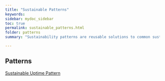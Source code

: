 ```yaml
---
title: "Sustainable Patterns"
keywords: 
sidebar: mydoc_sidebar
toc: true
permalink: sustainable_patterns.html
folder: patterns
summary: "Sustainability patterns are reusable solutions to common sustainability problems by enabling energy efficiency"

---
```


## Patterns

[Sustainable Uptime Pattern](sustainable_uptime_pattern.md)